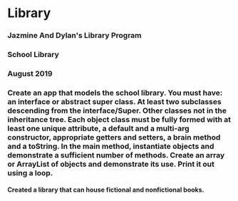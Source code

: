 # Library
### Jazmine And Dylan's Library Program
### School Library
### August 2019
### Create an app that models the school library.  You must have: an interface or abstract super class. At least two subclasses descending from the interface/Super. Other classes not in the inheritance tree.  Each object class must be fully formed with at least one unique attribute, a default and a multi-arg constructor, appropriate getters and setters, a brain method and a toString.  In the main method, instantiate objects and demonstrate a sufficient number of methods. Create an array or ArrayList of objects and demonstrate its use.  Print it out using a loop.
#### Created a library that can house fictional and nonfictional books.
